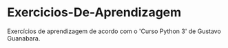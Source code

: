 # Exercicios-De-Aprendizagem
Exercícios de aprendizagem de acordo com o 'Curso Python 3' de Gustavo Guanabara.
